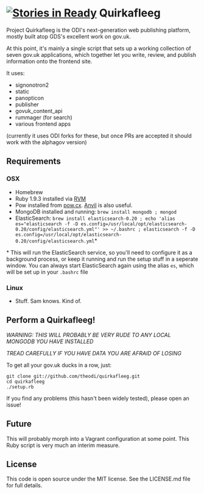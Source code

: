 [![Stories in Ready](https://badge.waffle.io/theodi/quirkafleeg.png?label=ready&title=Ready)](https://waffle.io/theodi/quirkafleeg)
Quirkafleeg  
===========

Project Quirkafleeg is the ODI's next-generation web publishing platform, mostly built
atop GDS's excellent work on gov.uk.

At this point, it's mainly a single script that sets up a working collection of seven gov.uk
applications, which together let you write, review, and publish information onto the frontend
site.

It uses:

* signonotron2
* static
* panopticon
* publisher
* govuk_content_api
* rummager (for search)
* various frontend apps

(currently it uses ODI forks for these, but once PRs are accepted it should work with the alphagov version)

Requirements
------------

### OSX

* Homebrew
* Ruby 1.9.3 installed via [RVM](http://rvm.io)
* Pow installed from [pow.cx](http://pow.cx). [Anvil](http://anvilformac.com) is also useful.
* MongoDB installed and running: `brew install mongodb ; mongod`
* ElasticSearch: `brew install elasticsearch-0.20 ; echo 'alias es="elasticsearch -f -D es.config=/usr/local/opt/elasticsearch-0.20/config/elasticsearch.yml"' >> ~/.bashrc ; elasticsearch -f -D es.config=/usr/local/opt/elasticsearch-0.20/config/elasticsearch.yml`\*

\* This will run the ElasticSearch service, so you'll need to configure it as a background process, or keep it running and run the setup stuff in a seperate window. You can always start ElasticSearch again using the alias `es`, which will be set up in your `.bashrc` file

### Linux

* Stuff. Sam knows. Kind of.

Perform a Quirkafleeg!
----------------------

*WARNING: THIS WILL PROBABLY BE VERY RUDE TO ANY LOCAL MONGODB YOU HAVE INSTALLED*

*TREAD CAREFULLY IF YOU HAVE DATA YOU ARE AFRAID OF LOSING*

To get all your gov.uk ducks in a row, just:

```
git clone git://github.com/theodi/quirkafleeg.git
cd quirkafleeg
./setup.rb
```

If you find any problems (this hasn't been widely tested), please open an issue!

Future
------

This will probably morph into a Vagrant configuration at some point. This Ruby script is very much an interim measure.

License
-------

This code is open source under the MIT license. See the LICENSE.md file for full details.
